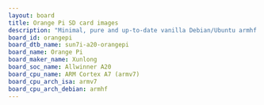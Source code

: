 ```yaml
---
layout: board
title: Orange Pi SD card images
description: "Minimal, pure and up-to-date vanilla Debian/Ubuntu armhf SD card images for Orange Pi by Xunlong, SoC: Allwinner A20, CPU ISA: armv7"
board_id: orangepi
board_dtb_name: sun7i-a20-orangepi
board_name: Orange Pi
board_maker_name: Xunlong
board_soc_name: Allwinner A20
board_cpu_name: ARM Cortex A7 (armv7)
board_cpu_arch_isa: armv7
board_cpu_arch_debian: armhf
---
```

